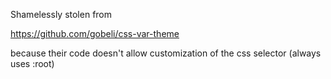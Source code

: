 Shamelessly stolen from

https://github.com/gobeli/css-var-theme

because their code doesn't allow customization of the css selector (always uses :root)
